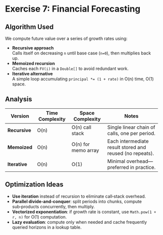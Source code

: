 # Exercise 7: Financial Forecasting

## Algorithm Used

We compute future value over a series of growth rates using:

- **Recursive approach**  
  Calls itself on decreasing `n` until base case (`n=0`), then multiplies back up.
- **Memoized recursion**  
  Caches each `FV(i)` in a `Double[]` to avoid redundant work.
- **Iterative alternative**  
  A simple loop accumulating `principal *= (1 + rate)` in O(n) time, O(1) space.

## Analysis

| Version               | Time Complexity | Space Complexity     | Notes                                                    |
|-----------------------|-----------------|----------------------|----------------------------------------------------------|
| **Recursive**         | O(n)            | O(n) call stack      | Single linear chain of calls, one per period.           |
| **Memoized**          | O(n)            | O(n) for memo array  | Each intermediate result stored and reused (no repeats).|
| **Iterative**         | O(n)            | O(1)                 | Minimal overhead—preferred in practice.                  |

## Optimization Ideas

- **Use iteration** instead of recursion to eliminate call‑stack overhead.  
- **Parallel divide‑and‑conquer**: split periods into chunks, compute sub‑products concurrently, then multiply.  
- **Vectorized exponentiation**: if growth rate is constant, use `Math.pow(1 + r, n)` for O(1) computation.  
- **Lazy evaluation**: compute only when needed and cache frequently queried horizons in a lookup table.  
